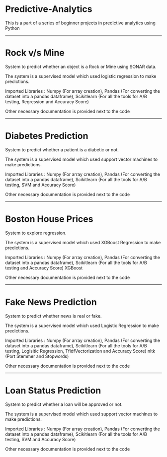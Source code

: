 # Predictive-Analytics

This is a part of a series of beginner projects in predictive analytics using Python

-------------------------------------------------------------------------------------------------------------------------------------------------------------------------

# Rock v/s Mine

System to predict whether an object is a Rock or Mine using SONAR data.

The system is a supervised model which used logistic regression to make predictions.

Imported Libraries : Numpy (For array creation),
                     Pandas (For converting the dataset into a pandas dataframe),
                     Scikitlearn (For all the tools for A/B testing, Regression and Accuracy Score)
                     
Other necessary documentation is provided next to the code

-------------------------------------------------------------------------------------------------------------------------------------------------------------------------

# Diabetes Prediction 

System to predict whether a patient is a diabetic or not.

The system is a supervised model which used support vector machines to make predictions.

Imported Libraries : Numpy (For array creation),
                     Pandas (For converting the dataset into a pandas dataframe),
                     Scikitlearn (For all the tools for A/B testing, SVM and Accuracy Score)
                     
Other necessary documentation is provided next to the code

-------------------------------------------------------------------------------------------------------------------------------------------------------------------------

# Boston House Prices

System to explore regression.

The system is a supervised model which used XGBoost Regression to make predictions.

Imported Libraries : Numpy (For array creation),
                     Pandas (For converting the dataset into a pandas dataframe),
                     Scikitlearn (For all the tools for A/B testing and Accuracy Score)
                     XGBoost
                     
Other necessary documentation is provided next to the code

-----------------------------------------------------------------------------------------------------------------------------------------------------------------------

# Fake News Prediction

System to predict whether news is real or fake.

The system is a supervised model which used Logistic Regression to make predictions.

Imported Libraries : Numpy (For array creation),
                     Pandas (For converting the dataset into a pandas dataframe),
                     Scikitlearn (For all the tools for A/B testing, Logisitic Regression, TfidfVectorization and Accuracy Score)
                     nltk (Port Stemmer and Stopwords)
                     
Other necessary documentation is provided next to the code

-----------------------------------------------------------------------------------------------------------------------------------------------------------------------

# Loan Status Prediction

System to predict whether a loan will be approved or not.

The system is a supervised model which used support vector machines to make predictions.

Imported Libraries : Numpy (For array creation),
                     Pandas (For converting the dataset into a pandas dataframe),
                     Scikitlearn (For all the tools for A/B testing, SVM and Accuracy Score)
                     
Other necessary documentation is provided next to the code

